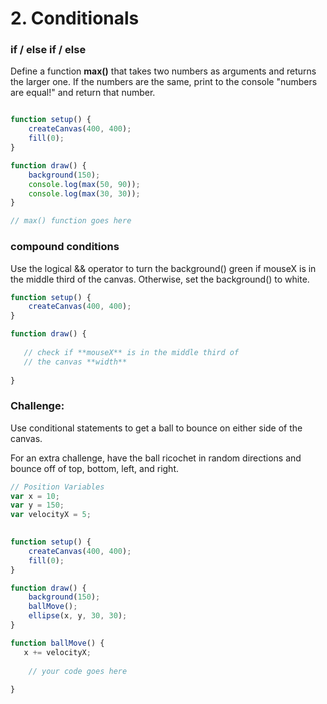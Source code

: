 # 2. Conditionals

### if / else if / else
Define a function **max()** that takes two numbers as arguments and returns the larger one. If the numbers are the same, print to the console "numbers are equal!" and return that number.

```JavaScript

function setup() {
    createCanvas(400, 400);
    fill(0);
}

function draw() {
    background(150);
    console.log(max(50, 90));
    console.log(max(30, 30));
}

// max() function goes here

```


### compound conditions

Use the logical && operator to turn the background() green if mouseX is in the middle third of the canvas. Otherwise, set the background() to white.

```JavaScript
function setup() {
    createCanvas(400, 400);
}

function draw() {
   
   // check if **mouseX** is in the middle third of
   // the canvas **width**
   
}
```


### Challenge: 

Use conditional statements to get a ball to bounce on either side of the canvas. 

For an extra challenge, have the ball ricochet in random directions and bounce off of top, bottom, left, and right.


```JavaScript
// Position Variables
var x = 10;
var y = 150;
var velocityX = 5;
 

function setup() {
    createCanvas(400, 400);
    fill(0);
}

function draw() {
    background(150);
    ballMove();
    ellipse(x, y, 30, 30);
}

function ballMove() {
   x += velocityX;
   
    // your code goes here
    
}
```


